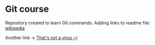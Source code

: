 # Git course

Repository created to learn Git commands.
Adding links to readme file: [wikipedia](http://wikipedia.com) <br/>

Another link -> [That's not a virus =)](http://youtube.com)
